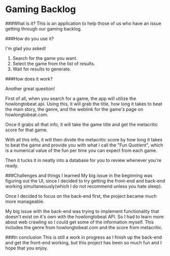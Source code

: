 # Gaming Backlog

###What is it?
This is an application to help those of us who have an issue getting through our gaming backlog.

###How do you use it?

I'm glad you asked!
1. Search for the game you want.
2. Select the game from the list of results.
3. Wait for results to generate.

###How does it work?

Another great question!

First of all, when you search for a game, the app will utilize the howlongtobeat api.
Using this, it will grab the title, how long it takes to beat the main story, the genre,
and the weblink for the game's page on howlongtobeat.com.

Once it grabs all that info, it will take the game title and get the metacritic score for that game.

With all this info, it will then divide the metacritic score by how long it takes to beat the game and
provide you with what I call the "Fun Quotient", 
which is a numerical value of the fun per time you can expect from each game.

Then it tucks it in neatly into a database for you to review whenever you're ready.

###Challenges and things I learned
My big issue in the beginning was figuring out the UI, since I decided to try
getting the front-end and back-end working simultaneously(which I do not recommend unless you hate sleep).


Once I decided to focus on the back-end first, the project became much more manageable.

My big issue with the back-end was trying to implement functionality that doesn't exist on it's own
with the howlongtobeat API. So I had to learn more about web crawling so I could get some of the information myself.
This includes the genre from howlongtobeat.com and the score from metacritic.

###In conclusion
This is still a work in progress as I finish up the back-end and get the front-end working,
but this project has been so much fun and I hope that you enjoy.